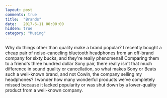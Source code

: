 ```yaml
---
layout: post
comments: true
title:  "Brands"
date:   2017-6-11 00:00:00
hidden: true
category: "Musing"
---
```


Why do things other than quality make a brand popular? I recently bought a cheap pair of noise-canceling bluetooth headphones from an off-brand company for sixty bucks, and they're really phenomenal! Comparing them to a friend's three hundred dollar Sony pair, there really isn't that much difference in sound quality or cancellation, so what makes Sony or Beats such a well-known brand, and not Cowin, the company selling my headphones? I wonder how many wonderful products we've completely missed because it lacked popularity or was shut down by a lower-quality product from a well-known company.
